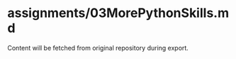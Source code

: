# assignments/03MorePythonSkills.md

Content will be fetched from original repository during export.